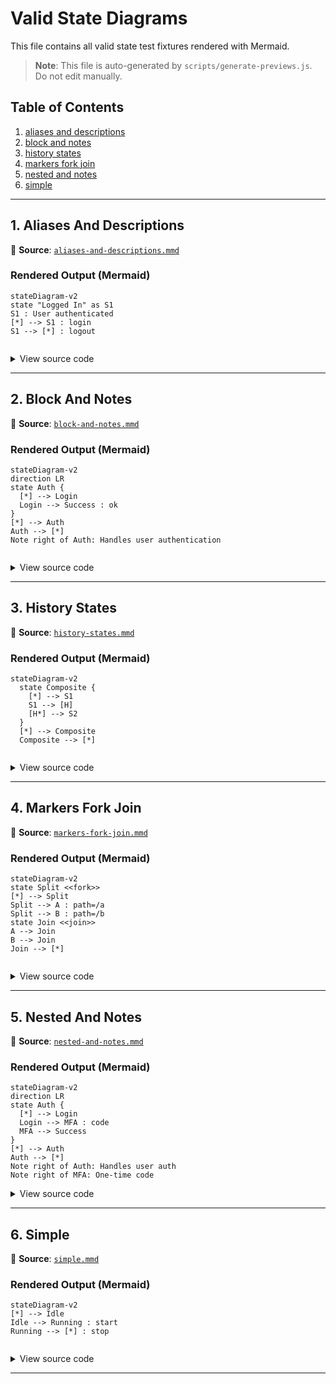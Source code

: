 # Valid State Diagrams

This file contains all valid state test fixtures rendered with Mermaid.

> **Note**: This file is auto-generated by `scripts/generate-previews.js`. Do not edit manually.

## Table of Contents

1. [aliases and descriptions](#1-aliases-and-descriptions)
2. [block and notes](#2-block-and-notes)
3. [history states](#3-history-states)
4. [markers fork join](#4-markers-fork-join)
5. [nested and notes](#5-nested-and-notes)
6. [simple](#6-simple)

---

## 1. Aliases And Descriptions

📄 **Source**: [`aliases-and-descriptions.mmd`](./valid/aliases-and-descriptions.mmd)

### Rendered Output (Mermaid)

```mermaid
stateDiagram-v2
state "Logged In" as S1
S1 : User authenticated
[*] --> S1 : login
S1 --> [*] : logout


```

<details>
<summary>View source code</summary>

```
stateDiagram-v2
state "Logged In" as S1
S1 : User authenticated
[*] --> S1 : login
S1 --> [*] : logout


```
</details>

---

## 2. Block And Notes

📄 **Source**: [`block-and-notes.mmd`](./valid/block-and-notes.mmd)

### Rendered Output (Mermaid)

```mermaid
stateDiagram-v2
direction LR
state Auth {
  [*] --> Login
  Login --> Success : ok
}
[*] --> Auth
Auth --> [*]
Note right of Auth: Handles user authentication


```

<details>
<summary>View source code</summary>

```
stateDiagram-v2
direction LR
state Auth {
  [*] --> Login
  Login --> Success : ok
}
[*] --> Auth
Auth --> [*]
Note right of Auth: Handles user authentication


```
</details>

---

## 3. History States

📄 **Source**: [`history-states.mmd`](./valid/history-states.mmd)

### Rendered Output (Mermaid)

```mermaid
stateDiagram-v2
  state Composite {
    [*] --> S1
    S1 --> [H]
    [H*] --> S2
  }
  [*] --> Composite
  Composite --> [*]


```

<details>
<summary>View source code</summary>

```
stateDiagram-v2
  state Composite {
    [*] --> S1
    S1 --> [H]
    [H*] --> S2
  }
  [*] --> Composite
  Composite --> [*]


```
</details>

---

## 4. Markers Fork Join

📄 **Source**: [`markers-fork-join.mmd`](./valid/markers-fork-join.mmd)

### Rendered Output (Mermaid)

```mermaid
stateDiagram-v2
state Split <<fork>>
[*] --> Split
Split --> A : path=/a
Split --> B : path=/b
state Join <<join>>
A --> Join
B --> Join
Join --> [*]


```

<details>
<summary>View source code</summary>

```
stateDiagram-v2
state Split <<fork>>
[*] --> Split
Split --> A : path=/a
Split --> B : path=/b
state Join <<join>>
A --> Join
B --> Join
Join --> [*]


```
</details>

---

## 5. Nested And Notes

📄 **Source**: [`nested-and-notes.mmd`](./valid/nested-and-notes.mmd)

### Rendered Output (Mermaid)

```mermaid
stateDiagram-v2
direction LR
state Auth {
  [*] --> Login
  Login --> MFA : code
  MFA --> Success
}
[*] --> Auth
Auth --> [*]
Note right of Auth: Handles user auth
Note right of MFA: One-time code

```

<details>
<summary>View source code</summary>

```
stateDiagram-v2
direction LR
state Auth {
  [*] --> Login
  Login --> MFA : code
  MFA --> Success
}
[*] --> Auth
Auth --> [*]
Note right of Auth: Handles user auth
Note right of MFA: One-time code

```
</details>

---

## 6. Simple

📄 **Source**: [`simple.mmd`](./valid/simple.mmd)

### Rendered Output (Mermaid)

```mermaid
stateDiagram-v2
[*] --> Idle
Idle --> Running : start
Running --> [*] : stop


```

<details>
<summary>View source code</summary>

```
stateDiagram-v2
[*] --> Idle
Idle --> Running : start
Running --> [*] : stop


```
</details>

---

